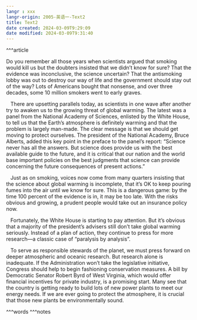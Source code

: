 ```yaml
---
langr : xxx
langr-origin: 2005-英语一-Text2
title: Text2
date created: 2024-03-09T9:29:09
date modified: 2024-03-09T9:31:40
---
```


^^^article

Do you remember all those years when scientists argued that smoking would kill us but the doubters insisted that we didn’t know for sure? That the evidence was inconclusive, the science uncertain? That the antismoking lobby was out to destroy our way of life and the government should stay out of the way? Lots of Americans bought that nonsense, and over three decades, some 10 million smokers went to early graves.

   There are upsetting parallels today, as scientists in one wave after another try to awaken us to the growing threat of global warming. The latest was a panel from the National Academy of Sciences, enlisted by the White House, to tell us that the Earth’s atmosphere is definitely warming and that the problem is largely man-made. The clear message is that we should get moving to protect ourselves. The president of the National Academy, Bruce Alberts, added this key point in the preface to the panel’s report: “Science never has all the answers. But science does provide us with the best available guide to the future, and it is critical that our nation and the world base important policies on the best judgments that science can provide concerning the future consequences of present actions.”

   Just as on smoking, voices now come from many quarters insisting that the science about global warming is incomplete, that it’s OK to keep pouring fumes into the air until we know for sure. This is a dangerous game: by the time 100 percent of the evidence is in, it may be too late. With the risks obvious and growing, a prudent people would take out an insurance policy now.

   Fortunately, the White House is starting to pay attention. But it’s obvious that a majority of the president’s advisers still don’t take global warming seriously. Instead of a plan of action, they continue to press for more research—a classic case of “paralysis by analysis”.

   To serve as responsible stewards of the planet, we must press forward on deeper atmospheric and oceanic research. But research alone is inadequate. If the Administration won’t take the legislative initiative, Congress should help to begin fashioning conservation measures. A bill by Democratic Senator Robert Byrd of West Virginia, which would offer financial incentives for private industry, is a promising start. Many see that the country is getting ready to build lots of new power plants to meet our energy needs. If we are ever going to protect the atmosphere, it is crucial that those new plants be environmentally sound.




^^^words
^^^notes
